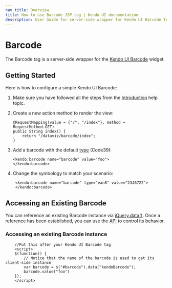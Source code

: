 ```yaml
---
nav_title: Overview
title: How to use Barcode JSP tag | Kendo UI documentation
description: User Guide for server-side wrapper for Kendo UI Barcode for JSP.
---
```


# Barcode

The Barcode tag is a server-side wrapper for the [Kendo UI Barcode](/api/web/barcode) widget.

## Getting Started

Here is how to configure a simple Kendo UI Barcode:

1.  Make sure you have followed all the steps from the [Introduction](/getting-started/using-kendo-with/jsp/introduction) help topic.

2.  Create a new action method to render the view:

        @RequestMapping(value = {"/", "/index"}, method = RequestMethod.GET)
        public String index() {
            return "/dataviz/barcode/index";
        }

3.  Add a barcode with the default [type](/api/web/barcode#configuration-type) (Code39):

        <kendo:barcode name="barcode" value="foo">
        </kendo:barcode>

4. Change the symbology to match your scenario:

        <kendo:barcode name="barcode" type="ean8" value="2346722">
        </kendo:barcode>


## Accessing an Existing Barcode

You can reference an existing Barcode instance via [jQuery.data()](http://api.jquery.com/jQuery.data/).
Once a reference has been established, you can use the [API](/api/web/barcode#methods) to control its behavior.

### Accessing an existing Barcode instance

        //Put this after your Kendo UI Barcode tag
        <script>
        $(function() {
            // Notice that the name of the barcode is used to get its client-side instance
            var barcode = $("#barcode").data("kendoBarcode");
            barcode.value("foo")
        });
        </script>
